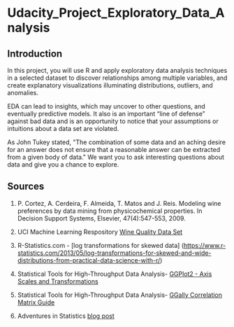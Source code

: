 # Udacity_Project_Exploratory_Data_Analysis

## Introduction

In this project, you will use R and apply exploratory data analysis techniques in a selected dataset to discover relationships among multiple variables, and create explanatory visualizations illuminating distributions, outliers, and anomalies.

EDA can lead to insights, which may uncover to other questions, and eventually predictive models. It also is an important “line of defense” against bad data and is an opportunity to notice that your assumptions or intuitions about a data set are violated.

As John Tukey stated, "The combination of some data and an aching desire for an answer does not ensure that a reasonable answer can be extracted from a given body of data." We want you to ask interesting questions about data and give you a chance to explore.


## Sources

1. P. Cortez, A. Cerdeira, F. Almeida, T. Matos and J. Reis. Modeling wine preferences by data mining from physicochemical properties. In Decision Support Systems, Elsevier, 47(4):547-553, 2009.

2. UCI Machine Learning Respository [Wine Quality Data Set](https://archive.ics.uci.edu/ml/datasets/wine+quality)

3. R-Statistics.com - [log transformations for skewed data] (https://www.r-statistics.com/2013/05/log-transformations-for-skewed-and-wide-distributions-from-practical-data-science-with-r/)

4. Statistical Tools for High-Throughput Data Analysis- [GGPlot2 - Axis Scales and Transformations](http://www.sthda.com/english/wiki/ggplot2-axis-scales-and-transformations) 

5. Statistical Tools for High-Throughput Data Analysis- [GGally Correlation Matrix Guide](http://www.sthda.com/english/wiki/ggally-r-package-extension-to-ggplot2-for-correlation-matrix-and-survival-plots-r-software-and-data-visualization)

6. Adventures in Statistics [blog post](http://blog.minitab.com/blog/adventures-in-statistics-2/regression-analysis-how-do-i-interpret-r-squared-and-assess-the-goodness-of-fit)
